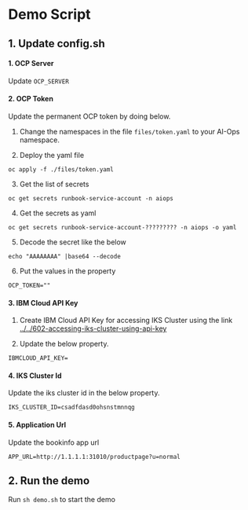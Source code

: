 # Demo Script

## 1. Update config.sh

#### 1. OCP Server

Update `OCP_SERVER`

#### 2. OCP Token

Update the permanent OCP token by doing below.

1. Change the namespaces in the file  `files/token.yaml` to your AI-Ops namespace.

2. Deploy the yaml file

 ```
 oc apply -f ./files/token.yaml
 ```

3. Get the list of secrets

 ```
oc get secrets runbook-service-account -n aiops
 ```

4. Get the secrets as yaml

```
oc get secrets runbook-service-account-????????? -n aiops -o yaml
```

5. Decode the secret like the below

```
echo "AAAAAAAA" |base64 --decode
```

6. Put the values in the property 

```
OCP_TOKEN=""
```

#### 3. IBM Cloud API Key

1. Create IBM Cloud API Key for accessing IKS Cluster using the link [../../602-accessing-iks-cluster-using-api-key](../../602-accessing-iks-cluster-using-api-key) 

2. Update the below property.

```
IBMCLOUD_API_KEY=
```

#### 4. IKS Cluster Id

Update the iks cluster id in the below property.

```
IKS_CLUSTER_ID=csadfdasd0ohsnstmnnqg
```

#### 5. Application Url

Update the bookinfo app url

```
APP_URL=http://1.1.1.1:31010/productpage?u=normal
```

## 2. Run the demo

Run `sh demo.sh` to start the demo